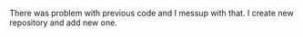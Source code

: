 There was problem with previous code and I messup with that. I create new repository and add new one.
